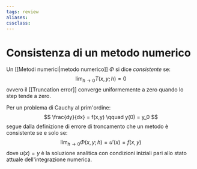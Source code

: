 ```yaml
---
tags: review
aliases:
cssclass:
---
```

 
# Consistenza di un metodo numerico
Un [[Metodi numerici|metodo numerico]] $\Phi$ si dice _consistente_ se:
$$
\lim_{h\to 0} T(x,y;h) = 0
$$
ovvero il [[Truncation error]] converge uniformemente a zero quando lo step tende a zero.

Per un problema di Cauchy al prim'ordine:
$$
\frac{dy}{dx} = f(x,y) \qquad y(0) = y_0
$$
segue dalla definizione di errore di troncamento che un metodo è consistente se e solo se:
$$
\lim_{h\to 0} \Phi(x,y;h) = u'(x) = f(x,y)
$$
dove $u(x)=y$ è la soluzione analitica con  condizioni iniziali pari allo stato attuale dell'integrazione numerica. 

